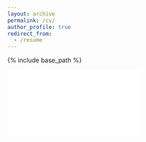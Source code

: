 ```yaml
---
layout: archive
permalink: /cv/
author_profile: true
redirect_from:
  - /resume
---
```


{% include base_path %}

<embed src="CV.pdf" type="application/pdf">